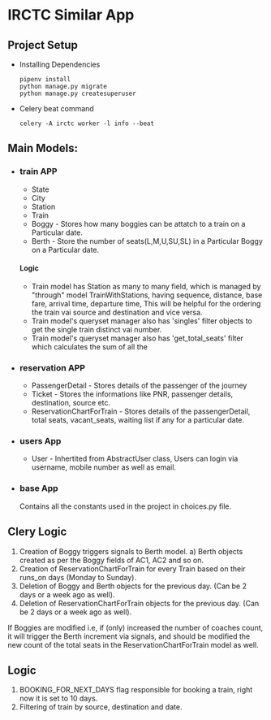 # IRCTC Similar App

## Project Setup

- Installing Dependencies
  ```
  pipenv install
  python manage.py migrate
  python manage.py createsuperuser
  ```
- Celery beat command
  ```
  celery -A irctc worker -l info --beat
  ```

## Main Models:

- ### train APP

  - State
  - City
  - Station
  - Train
  - Boggy - Stores how many boggies can be attatch to a train on a Particular date.
  - Berth - Store the number of seats(L,M,U,SU,SL) in a Particular Boggy on a Particular date.

  #### Logic

  - Train model has Station as many to many field, which is managed by "through" model TrainWithStations, having sequence, distance, base fare, arrival time, departure time, This will be helpful for the ordering the train vai source and destination and vice versa.
  - Train model's queryset manager also has 'singles' filter objects to get the single train distinct vai number.
  - Train model's queryset manager also has 'get_total_seats' filter which calculates the sum of all the

- ### reservation APP

  - PassengerDetail - Stores details of the passenger of the journey
  - Ticket - Stores the informations like PNR, passenger details, destination, source etc.
  - ReservationChartForTrain - Stores details of the passengerDetail, total seats, vacant_seats, waiting list if any for a particular date.

- ### users App

  - User - Inhertited from AbstractUser class, Users can login via username, mobile number as well as email.

- ### base App
  Contains all the constants used in the project in choices.py file.

## Clery Logic

1. Creation of Boggy triggers signals to Berth model.
   a) Berth objects created as per the Boggy fields of AC1, AC2 and so on.
2. Creation of ReservationChartForTrain for every Train based on their runs_on days (Monday to Sunday).
3. Deletion of Boggy and Berth objects for the previous day. (Can be 2 days or a week ago as well).
4. Deletion of ReservationChartForTrain objects for the previous day. (Can be 2 days or a week ago as well).

If Boggies are modified i.e, if (only) increased the number of coaches count, it will trigger the Berth increment via signals, and should be modified the new count of the total seats in the ReservationChartForTrain model as well.

## Logic

1. BOOKING_FOR_NEXT_DAYS flag responsible for booking a train, right now it is set to 10 days.
2. Filtering of train by source, destination and date.
